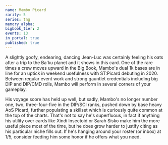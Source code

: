 ```yaml
---
name: Mambo Picard
rarity: 5
series: tng
memory_alpha:
bigbook_tier: 2
events: 13
in_portal: true
published: true
---
```


A slightly goofy, endearing, dancing Jean-Luc was certainly feeling his oats after a trip to the Ba'ku planet and it shows in this card. One of the rare times a crew moves upward in the Big Book, Mambo's dual 1k bases are in line for an uptick in weekend usefulness with ST:Picard debuting in 2020. Between regular event work and strong gauntlet credentials including big DIP and DIP/CMD rolls, Mambo will perform in several corners of your gameplay.

His voyage score has held up well, but sadly, Mambo's no longer number one, two, three-four-five in the DIP/SCI ranks, pushed down by base heavy AoS Picard, further populating a skillset which is curiously quite common at the top of the charts. That's not to say he's superfluous, in fact if anything his utility over cards like Xindi Insectoid or Sarah Sisko make him the more useful piece most of the time, but he does grow harder to justify citing as his particular niche fills out. If he's hanging around your roster (or inbox) at 1/5, consider feeding him some honor if he offers what you need.
